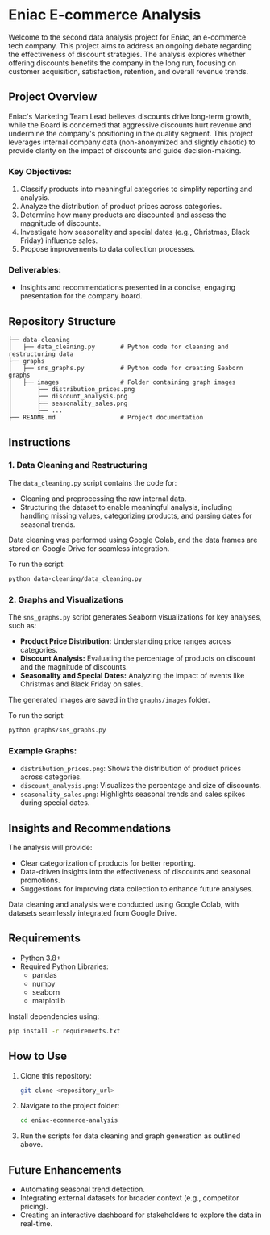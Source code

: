 # Eniac E-commerce Analysis

Welcome to the second data analysis project for Eniac, an e-commerce tech company. This project aims to address an ongoing debate regarding the effectiveness of discount strategies. The analysis explores whether offering discounts benefits the company in the long run, focusing on customer acquisition, satisfaction, retention, and overall revenue trends.

## Project Overview
Eniac's Marketing Team Lead believes discounts drive long-term growth, while the Board is concerned that aggressive discounts hurt revenue and undermine the company's positioning in the quality segment. This project leverages internal company data (non-anonymized and slightly chaotic) to provide clarity on the impact of discounts and guide decision-making.

### Key Objectives:
1. Classify products into meaningful categories to simplify reporting and analysis.
2. Analyze the distribution of product prices across categories.
3. Determine how many products are discounted and assess the magnitude of discounts.
4. Investigate how seasonality and special dates (e.g., Christmas, Black Friday) influence sales.
5. Propose improvements to data collection processes.

### Deliverables:
- Insights and recommendations presented in a concise, engaging presentation for the company board.

## Repository Structure
```
├── data-cleaning
│   ├── data_cleaning.py       # Python code for cleaning and restructuring data
├── graphs
│   ├── sns_graphs.py          # Python code for creating Seaborn graphs
│   ├── images                 # Folder containing graph images
│       ├── distribution_prices.png
│       ├── discount_analysis.png
│       ├── seasonality_sales.png
│       ├── ...
├── README.md                  # Project documentation
```

## Instructions
### 1. Data Cleaning and Restructuring
The `data_cleaning.py` script contains the code for:
- Cleaning and preprocessing the raw internal data.
- Structuring the dataset to enable meaningful analysis, including handling missing values, categorizing products, and parsing dates for seasonal trends.

Data cleaning was performed using Google Colab, and the data frames are stored on Google Drive for seamless integration.

To run the script:
```bash
python data-cleaning/data_cleaning.py
```

### 2. Graphs and Visualizations
The `sns_graphs.py` script generates Seaborn visualizations for key analyses, such as:
- **Product Price Distribution:** Understanding price ranges across categories.
- **Discount Analysis:** Evaluating the percentage of products on discount and the magnitude of discounts.
- **Seasonality and Special Dates:** Analyzing the impact of events like Christmas and Black Friday on sales.

The generated images are saved in the `graphs/images` folder.

To run the script:
```bash
python graphs/sns_graphs.py
```

### Example Graphs:
- `distribution_prices.png`: Shows the distribution of product prices across categories.
- `discount_analysis.png`: Visualizes the percentage and size of discounts.
- `seasonality_sales.png`: Highlights seasonal trends and sales spikes during special dates.

## Insights and Recommendations
The analysis will provide:
- Clear categorization of products for better reporting.
- Data-driven insights into the effectiveness of discounts and seasonal promotions.
- Suggestions for improving data collection to enhance future analyses.

Data cleaning and analysis were conducted using Google Colab, with datasets seamlessly integrated from Google Drive.

## Requirements
- Python 3.8+
- Required Python Libraries:
  - pandas
  - numpy
  - seaborn
  - matplotlib

Install dependencies using:
```bash
pip install -r requirements.txt
```

## How to Use
1. Clone this repository:
   ```bash
   git clone <repository_url>
   ```
2. Navigate to the project folder:
   ```bash
   cd eniac-ecommerce-analysis
   ```
3. Run the scripts for data cleaning and graph generation as outlined above.

## Future Enhancements
- Automating seasonal trend detection.
- Integrating external datasets for broader context (e.g., competitor pricing).
- Creating an interactive dashboard for stakeholders to explore the data in real-time.

